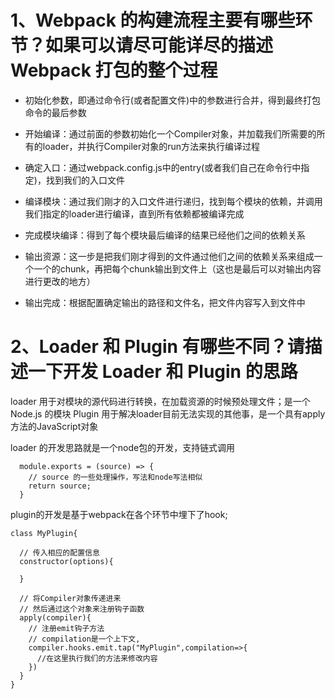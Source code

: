 # 1、Webpack 的构建流程主要有哪些环节？如果可以请尽可能详尽的描述 Webpack 打包的整个过程
* 初始化参数，即通过命令行(或者配置文件)中的参数进行合并，得到最终打包命令的最后参数

* 开始编译：通过前面的参数初始化一个Compiler对象，并加载我们所需要的所有的loader，并执行Compiler对象的run方法来执行编译过程

* 确定入口：通过webpack.config.js中的entry(或者我们自己在命令行中指定)，找到我们的入口文件

* 编译模块：通过我们刚才的入口文件进行递归，找到每个模块的依赖，并调用我们指定的loader进行编译，直到所有依赖都被编译完成

* 完成模块编译：得到了每个模块最后编译的结果已经他们之间的依赖关系

* 输出资源：这一步是把我们刚才得到的文件通过他们之间的依赖关系来组成一个一个的chunk，再把每个chunk输出到文件上（这也是最后可以对输出内容进行更改的地方）

* 输出完成：根据配置确定输出的路径和文件名，把文件内容写入到文件中

# 2、Loader 和 Plugin 有哪些不同？请描述一下开发 Loader 和 Plugin 的思路
loader 用于对模块的源代码进行转换，在加载资源的时候预处理文件；是一个Node.js 的模块
Plugin 用于解决loader目前无法实现的其他事，是一个具有apply方法的JavaScript对象

loader 的开发思路就是一个node包的开发，支持链式调用
```
  module.exports = (source) => {
    // source 的一些处理操作，写法和node写法相似
    return source;
  }
```

plugin的开发是基于webpack在各个环节中埋下了hook;
```
class MyPlugin{

  // 传入相应的配置信息
  constructor(options){

  }

  // 将Compiler对象传递进来
  // 然后通过这个对象来注册钩子函数
  apply(compiler){
    // 注册emit钩子方法
    // compilation是一个上下文,
    compiler.hooks.emit.tap("MyPlugin",compilation=>{
      //在这里执行我们的方法来修改内容
    })
  }
}
```


  